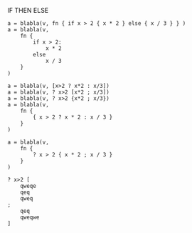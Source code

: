 IF THEN ELSE

    a = blabla(v, fn { if x > 2 { x * 2 } else { x / 3 } } )
    a = blabla(v,
        fn {
            if x > 2:
                x * 2
            else
                x / 3
        }
    )

    a = blabla(v, [x>2 ? x*2 : x/3])
    a = blabla(v, ? x>2 [x*2 ; x/3])
    a = blabla(v, ? x>2 {x*2 ; x/3})
    a = blabla(v,
        fn {
            { x > 2 ? x * 2 : x / 3 }
        }
    )

    a = blabla(v,
        fn {
            ? x > 2 { x * 2 ; x / 3 }
        }
    )

    ? x>2 [
        qweqe
        qeq
        qweq
    ;
        qeq
        qweqwe
    ]
